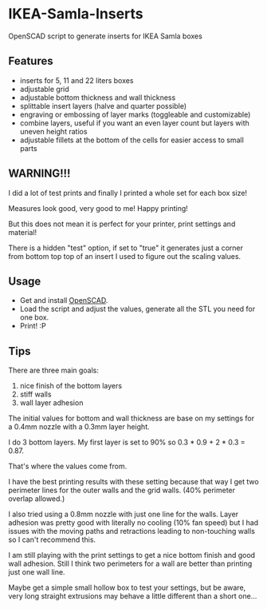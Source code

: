 # IKEA-Samla-Inserts
OpenSCAD script to generate inserts for IKEA Samla boxes

## Features
- inserts for 5, 11 and 22 liters boxes
- adjustable grid
- adjustable bottom thickness and wall thickness
- splittable insert layers (halve and quarter possible)
- engraving or embossing of layer marks (toggleable and customizable)
- combine layers, useful if you want an even layer count but layers with uneven height ratios
- adjustable fillets at the bottom of the cells for easier access to small parts

## WARNING!!!
I did a lot of test prints and finally I printed a whole set for each box size!

Measures look good, very good to me! Happy printing!

But this does not mean it is perfect for your printer, print settings and material!

There is a hidden "test" option, if set to "true" it generates just a corner from bottom top top of an insert I used to figure out the scaling values.

## Usage
- Get and install [OpenSCAD](https://www.openscad.org/).
- Load the script and adjust the values, generate all the STL you need for one box.
- Print! :P

## Tips

There are three main goals:
1. nice finish of the bottom layers
2. stiff walls
3. wall layer adhesion

The initial values for bottom and wall thickness are base on my settings for a 0.4mm nozzle with a 0.3mm layer height.

I do 3 bottom layers.
My first layer is set to 90% so 0.3 * 0.9 + 2 * 0.3 = 0.87.

That's where the values come from.

I have the best printing results with these setting because that way I get two perimeter lines for the outer walls
and the grid walls. (40% perimeter overlap allowed.)

I also tried using a 0.8mm nozzle with just one line for the walls. Layer adhesion was pretty good with literally no cooling
(10% fan speed) but I had issues with the moving paths and retractions leading to non-touching walls so I can't recommend this.

I am still playing with the print settings to get a nice bottom finish and good wall adhesion. Still I think two perimeters for a wall are better than printing just one wall line.

Maybe get a simple small hollow box to test your settings, but be aware, very long straight extrusions may behave a little different than a short one...